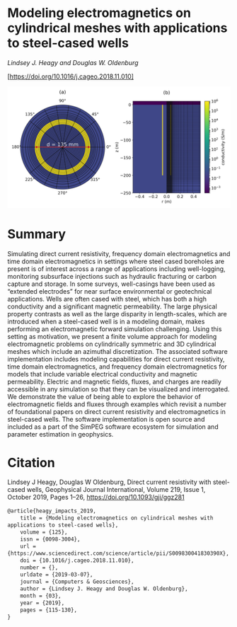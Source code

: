 # Modeling electromagnetics on cylindrical meshes with applications to steel-cased wells

_Lindsey J. Heagy and Douglas W. Oldenburg_

[https://doi.org/10.1016/j.cageo.2018.11.010]

![3D-cylindrical-stimulation](./paper/thumbnail.png)

# Summary 

Simulating direct current resistivity, frequency domain electromagnetics and time domain electromagnetics in settings where steel cased boreholes are present is of interest across a range of applications including well-logging, monitoring subsurface injections such as hydraulic fracturing or carbon capture and storage. In some surveys, well-casings have been used as “extended electrodes” for near surface environmental or geotechnical applications. Wells are often cased with steel, which has both a high conductivity and a significant magnetic permeability. The large physical property contrasts as well as the large disparity in length-scales, which are introduced when a steel-cased well is in a modeling domain, makes performing an electromagnetic forward simulation challenging. Using this setting as motivation, we present a finite volume approach for modeling electromagnetic problems on cylindrically symmetric and 3D cylindrical meshes which include an azimuthal discretization. The associated software implementation includes modeling capabilities for direct current resistivity, time domain electromagnetics, and frequency domain electromagnetics for models that include variable electrical conductivity and magnetic permeability. Electric and magnetic fields, fluxes, and charges are readily accessible in any simulation so that they can be visualized and interrogated. We demonstrate the value of being able to explore the behavior of electromagnetic fields and fluxes through examples which revisit a number of foundational papers on direct current resistivity and electromagnetics in steel-cased wells. The software implementation is open source and included as a part of the SimPEG software ecosystem for simulation and parameter estimation in geophysics. 

# Citation

Lindsey J Heagy, Douglas W Oldenburg, Direct current resistivity with steel-cased wells, Geophysical Journal International, Volume 219, Issue 1, October 2019, Pages 1–26, https://doi.org/10.1093/gji/ggz281

```
@article{heagy_impacts_2019,
	title = {Modeling electromagnetics on cylindrical meshes with applications to steel-cased wells},
	volume = {125},
	issn = {0098-3004},
	url = {https://www.sciencedirect.com/science/article/pii/S009830041830390X},
	doi = {10.1016/j.cageo.2018.11.010},
	number = {},
	urldate = {2019-03-07},
	journal = {Computers & Geosciences},
	author = {Lindsey J. Heagy and Douglas W. Oldenburg},
	month = {03},
	year = {2019},
	pages = {115-130},
}
```
